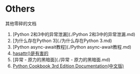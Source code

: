 # Others

其他零碎的文档

1. [Python 2和3中的异常泄漏](./Python 2和3中的异常泄漏.md)
2. [为什么存在Python 3](./为什么存在Python 3.md)
3. [Python async-await教程](./Python async-await教程.md)
4. [hasattr()是有害的](./hasattr()是有害的.md)
5. [异常 - 原力的黑暗面](./异常 - 原力的黑暗面.md)
6. [Python Cookbook 3rd Edition Documentation(中文版)](http://python3-cookbook.readthedocs.org/zh_CN/latest/index.html)
